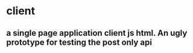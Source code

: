 # client
## a single page application client js html. An ugly prototype for testing the post only api
